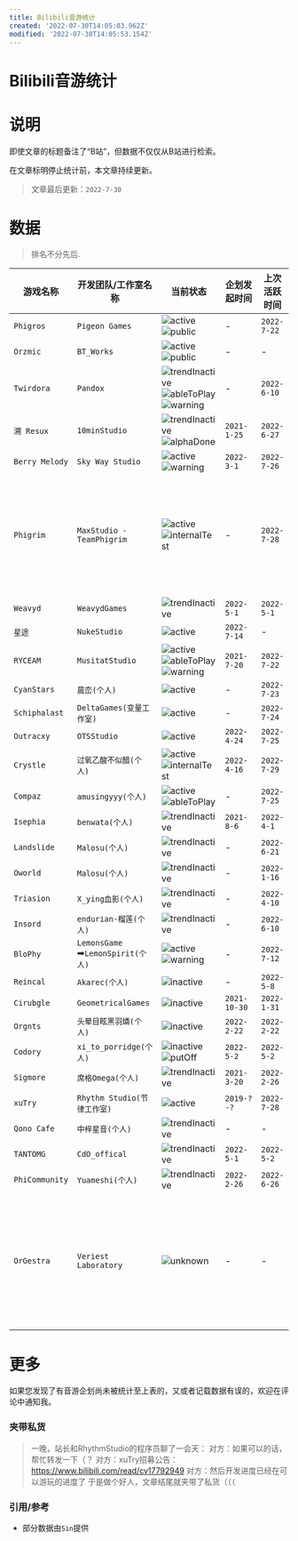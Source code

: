 ```yaml
---
title: Bilibili音游统计
created: '2022-07-30T14:05:03.962Z'
modified: '2022-07-30T14:05:53.154Z'
---
```


# Bilibili音游统计

# 说明
即使文章的标题备注了“B站”，但数据不仅仅从B站进行检索。   

在文章标明停止统计前，本文章持续更新。

> 文章最后更新：`2022-7-30`

# 数据
> 排名不分先后.

游戏名称|开发团队/工作室名称|当前状态|企划发起时间|上次活跃时间|备注
--|--|--|--|--|--
`Phigros`|`Pigeon Games`|![active] ![public]|-|`2022-7-22`|-
`Orzmic`|`BT_Works`|![active] ![public]|-|-|-
`Twirdora`|`Pandox`|![trendInactive] ![ableToPlay]     ![warning]|-|`2022-6-10`|-
`溯 Resux`|`10minStudio`|![trendInactive] ![alphaDone]|`2021-1-25`|`2022-6-27`|-
`Berry Melody`|`Sky Way Studio`|![active]   ![warning]|`2022-3-1`|`2022-7-26`|-
`Phigrim`|`MaxStudio - TeamPhigrim`|![active] ![internalTest]|-|`2022-7-28`|~~内部群：<br/>Phigrim这不得加个1分钟100次放送事故（~~
`Weavyd`|`WeavydGames`|![trendInactive]|`2022-5-1`|`2022-5-1`|-
`星途`|`NukeStudio`|![active]|`2022-7-14`|-|-
`RYCEAM`|`MusitatStudio`|![active] ![ableToPlay]     ![warning]|`2021-7-20`|`2022-7-22`|-
`CyanStars`|`晨峦(个人)`|![active]|-|`2022-7-23`|-
`Schiphalast`|`DeltaGames(变量工作室)`|![active]|-|`2022-7-24`|-
`Outracxy`|`OTSStudio`|![active]|`2022-4-24`|`2022-7-25`|-
`Crystle`|`过氧乙酸不似醋(个人)`|![active] ![internalTest]|`2022-4-16`|`2022-7-29`|-
`Compaz`|`amusingyyy(个人)`|![active] ![ableToPlay]|-|`2022-7-25`|-
`Isephia`|`benwata(个人)`|![trendInactive]|`2021-8-6`|`2022-4-1`|-
`Landslide`|`Malosu(个人)`|![trendInactive]|-|`2022-6-21`|-
`Oworld`|`Malosu(个人)`|![trendInactive]|-|`2022-1-16`|-
`Triasion`|`X_ying血影(个人)`|![trendInactive]|-|`2022-4-10`|-
`Insord`|`endurian-榴莲(个人)`|![trendInactive]|-|`2022-6-10`|-
`BloPhy`|`LemonsGame`      ➡`LemonSpirit(个人)`|![active]   ![warning]|-|`2022-7-12`|-
`Reincal`|`Akarec(个人)`|![inactive]|-|`2022-5-8`|-
`Cirubgle`|`GeometricalGames`|![inactive]|`2021-10-30`|`2022-1-31`|-
`Orgnts`|`头晕目眩黑羽燐(个人)`|![inactive]|`2022-2-22`|`2022-2-22`|-
`Codory`|`xi_to_porridge(个人)`|![inactive] ![putOff]|`2022-5-2`|`2022-5-2`|-
`Sigmore`|`席格Omega(个人)`|![trendInactive]|`2021-3-20`|`2022-2-26`
`xuTry`|`Rhythm Studio(节律工作室)`|![active]|`2019-?-?`|`2022-7-28`|-
`Qono Cafe`|`中梓星音(个人)`|![trendInactive]|-|-|-
`TANTOMG`|`CdO_offical`|![trendInactive]|`2022-5-1`|`2022-5-2`|-
`PhiCommunity`|`Yuameshi(个人)`|![trendInactive]|`2022-2-26`|`2022-6-26`|-
`OrGestra`|`Veriest Laboratory`|![unknown]|-|-|该条数据在企划未大规模公开时添加，大规模公布前不作数据更新


# 更多
如果您发现了有音游企划尚未被统计至上表的，又或者记载数据有误的，欢迎在评论中通知我。

### 夹带私货
> 一晚，站长和RhythmStudio的程序员聊了一会天：
> 对方：如果可以的话，帮忙转发一下（？
> 对方：xuTry招募公告：https://www.bilibili.com/read/cv17792949
> 对方：然后开发进度已经在可以游玩的进度了
> 于是做个好人，文章结尾就夹带了私货（（（

### 引用/参考
 - 部分数据由`Sin`提供


[active]: https://img.shields.io/badge/-活跃-brightgreen
[inactive]: https://img.shields.io/badge/-不活跃-red
[trendInactive]: https://img.shields.io/badge/-不太活跃-yellow
[dead]: https://img.shields.io/badge/-项目已死亡-red

[warning]: https://img.shields.io/badge/-近期发生过负面事件-red
[unknown]: https://img.shields.io/badge/-未知-grey


[putOff]: https://img.shields.io/badge/开发-延期-red
[ableToPlay]: https://img.shields.io/badge/进度-可游玩-brightgreen
[internalTest]: https://img.shields.io/badge/进度-内测%20|%20可游玩-brightgreen
[public]: https://img.shields.io/badge/进度-发布%20|%20可游玩-brightgreen
[alphaDone]: https://img.shields.io/badge/进度-A测完成%20|%20可游玩-brightgreen
